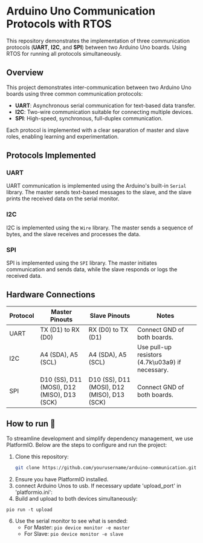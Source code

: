 
# Arduino Uno Communication Protocols with RTOS

This repository demonstrates the implementation of three communication protocols (**UART**, **I2C**, and **SPI**) between two Arduino Uno boards. Using RTOS for running all protocols simultaneously.
## Overview
This project demonstrates inter-communication between two Arduino Uno boards using three common communication protocols:

- **UART**: Asynchronous serial communication for text-based data transfer.
- **I2C**: Two-wire communication suitable for connecting multiple devices.
- **SPI**: High-speed, synchronous, full-duplex communication.

Each protocol is implemented with a clear separation of master and slave roles, enabling learning and experimentation.

## Protocols Implemented

### UART
UART communication is implemented using the Arduino's built-in `Serial` library. The master sends text-based messages to the slave, and the slave prints the received data on the serial monitor.

### I2C
I2C is implemented using the `Wire` library. The master sends a sequence of bytes, and the slave receives and processes the data. 

### SPI
SPI is implemented using the `SPI` library. The master initiates communication and sends data, while the slave responds or logs the received data.

## Hardware Connections

| Protocol | Master Pinouts         | Slave Pinouts          | Notes                                   |
|----------|------------------------|------------------------|-----------------------------------------|
| UART     | TX (D1) to RX (D0)     | RX (D0) to TX (D1)     | Connect GND of both boards.            |
| I2C      | A4 (SDA), A5 (SCL)     | A4 (SDA), A5 (SCL)     | Use pull-up resistors (4.7k\u03a9) if necessary. |
| SPI      | D10 (SS), D11 (MOSI), D12 (MISO), D13 (SCK) | D10 (SS), D11 (MOSI), D12 (MISO), D13 (SCK) | Connect GND of both boards.            |

## How to run 🚀

To streamline development and simplify dependency management, we use PlatformIO. Below are the steps to configure and run the project:

1. Clone this repository:
   ```bash
   git clone https://github.com/yourusername/arduino-communication.git
   ```
2. Ensure you have PlatformIO installed.
3. connect Arduino Unos to usb. If necessary update 'upload_port' in 'platformio.ini':
4. Build and upload to both devices simultaneously: 
```
pio run -t upload
```
6. Use the serial monitor to see what is sended:
   - For Master: `pio device monitor -e master`
   - For Slave: `pio device monitor -e slave`